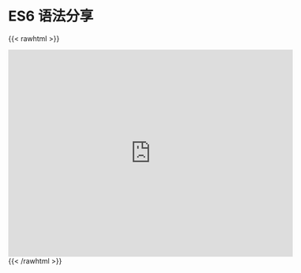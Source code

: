 # ES6 语法分享

{{< rawhtml >}}
<iframe src="https://slides.com/luohy15/es6/embed" width="576" height="420" scrolling="no" frameborder="0" webkitallowfullscreen mozallowfullscreen allowfullscreen></iframe>
{{< /rawhtml >}}